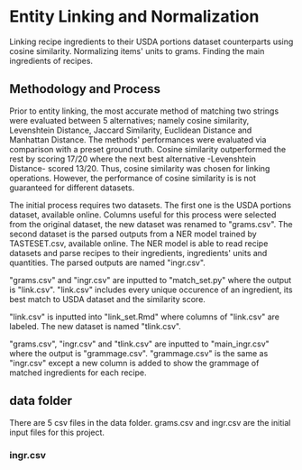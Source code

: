 # Entity Linking and Normalization
Linking recipe ingredients to their USDA portions dataset counterparts using cosine similarity. Normalizing items' units to grams. Finding the main ingredients of recipes.

## Methodology and Process
Prior to entity linking, the most accurate method of matching two strings were evaluated between 5 alternatives; namely cosine similarity, Levenshtein Distance, Jaccard Similarity, Euclidean Distance and Manhattan Distance. The methods' performances were evaluated via comparison with a preset ground truth. Cosine similarity outperformed the rest by scoring 17/20 where the next best alternative -Levenshtein Distance- scored 13/20. Thus, cosine similarity was chosen for linking operations. However, the performance of cosine similarity is is not guaranteed for different datasets.

The initial process requires two datasets. The first one is the USDA portions dataset, available online. Columns useful for this process were selected from the original dataset, the new dataset was renamed to "grams.csv". The second dataset is the parsed outputs from a NER model trained by TASTESET.csv, available online. The NER model is able to read recipe datasets and parse recipes to their ingredients, ingredients' units and quantities. The parsed outputs are named "ingr.csv".

"grams.csv" and "ingr.csv" are inputted to "match_set.py" where the output is "link.csv". "link.csv" includes every unique occurence of an ingredient, its best match to USDA dataset and the similarity score.

"link.csv" is inputted into "link_set.Rmd" where columns of "link.csv" are labeled. The new dataset is named "tlink.csv".

"grams.csv", "ingr.csv" and "tlink.csv" are inputted to "main_ingr.csv" where the output is "grammage.csv". "grammage.csv" is the same as "ingr.csv" except a new column is added to show the grammage of matched ingredients for each recipe.

## data folder
There are 5 csv files in the data folder. grams.csv and ingr.csv are the initial input files for this project.

### ingr.csv


